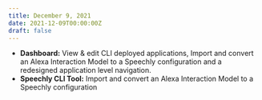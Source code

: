 ```yaml
---
title: December 9, 2021
date: 2021-12-09T00:00:00Z
draft: false
---
```


- **Dashboard:** View & edit CLI deployed applications, Import and convert an Alexa Interaction Model to a Speechly configuration and a redesigned application level navigation.
- **Speechly CLI Tool:** Import and convert an Alexa Interaction Model to a Speechly configuration
